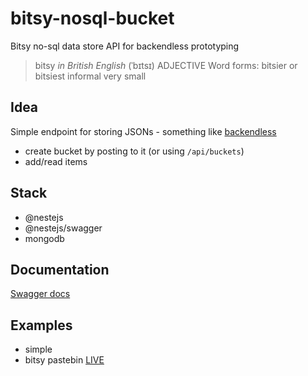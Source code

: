# bitsy-nosql-bucket

Bitsy no-sql data store API for backendless prototyping

> bitsy
> _in British English_
> (ˈbɪtsɪ)
> ADJECTIVE
> Word forms: bitsier or bitsiest
> informal
> very small

## Idea

Simple endpoint for storing JSONs - something like [backendless](https://backendless.com/)

- create bucket by posting to it (or using `/api/buckets`)
- add/read items

## Stack

- @nestejs
- @nestejs/swagger
- mongodb

## Documentation

[Swagger docs](https://bitsy-nosql-bucket.herokuapp.com/)

## Examples

- simple
- bitsy pastebin [LIVE](https://bitsy.now.sh)
